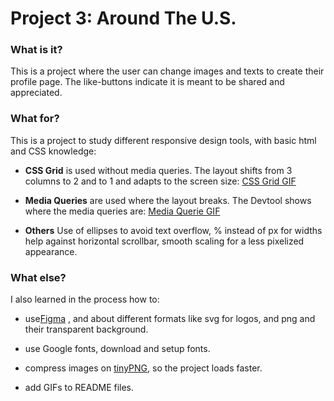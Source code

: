# Project 3: Around The U.S.

### What is it?

This is a project where the user can change images and texts to create their profile page.
The like-buttons indicate it is meant to be shared and appreciated.


### What for?

This is a project to study different responsive design tools, with basic html and CSS knowledge:
* __CSS Grid__ is used without media queries.
The layout shifts from 3 columns to 2 and to 1 and adapts to the screen size:
[CSS Grid GIF](https://github.com/Sari010101/se_project_aroundtheus/blob/main/Grid.gif)

* __Media Queries__ are used where the layout breaks.
The Devtool shows where the media queries are:
[Media Querie GIF](https://github.com/Sari010101/se_project_aroundtheus/blob/main/mediaqueries.gif)

* __Others__
Use of ellipses to avoid text overflow, % instead of px for widths help against horizontal scrollbar, smooth scaling for a less pixelized appearance.


### What else?

I also learned in the process how to:
* use[Figma](https://www.figma.com/file/ii4xxsJ0ghevUOcssTlHZv/Sprint-3%3A-Around-the-US?node-id=0%3A1)  ,
and about different formats like svg for logos, and png and their transparent background.

* use Google fonts, download and setup fonts.

* compress images on [tinyPNG](https://tinypng.com/), so the project loads faster. 

* add GIFs to README files.
